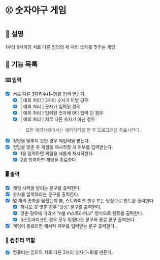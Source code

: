 # ⚾ 숫자야구 게임

## 📄 설명

1부터 9사이의 서로 다른 임의의 세 자리 숫자를 맞추는 게임

## 📝 기능 목록

### ⌨️ 입력

- [x] 서로 다른 3자리수(1~9)를 입력 받는다.
    - [X] [ 예외 처리 ] 3자리 숫자가 아닐 경우
    - [x] [ 예외 처리 ] 문자가 입력된 경우
    - [x] [ 예외 처리 ] 입력된 숫자에 0이 입력 딘 경우
    - [x] [ 예외 처리 ] 서로 다른 숫자가 아닌 경우
  > 모든 예외상황에서는 예외처리를 한 후 프로그램을 종료시킨다.
- [x] 정답을 맞추지 못한 경우 재입력을 받는다.
- [x] 정답을 맞춘 후 게임을 재시작할 지 여부를 입력받는다.
    - [x] 1을 입력하면 게임을 새롭게 재시작한다.
    - [x] 2를 입력하면 게임을 종료한다.

### 🖥️ 출력

- [x] 게임 시작을 알리는 문구를 출력한다.
- [x] 숫자를 입력하라는 문구를 출력한다.
- [x] 몇 개의 숫자를 맞췄는지 볼, 스트라이크 갯수 또는 낫싱으로 힌트를 출력한다.
    - [x] 하나도 못 맞춘 경우 '낫싱' 문구를 출력한다.
    - [x] 맞춘 경우에 따라서 "n볼 m스트라이크" 형식으로 힌트를 출력한다.
    - [x] 3스트라이크인 경우 모두 맞혔다는 문구와 종료 문구 출력한다.
- [X] 게임이 종료되면 재시작 여부를 입력받는 문구 출력한다.

### 🎲 컴퓨터 역할

- [x] 컴퓨터는 임의의 서로 다른 3자리 숫자(1~9)를 만든다.